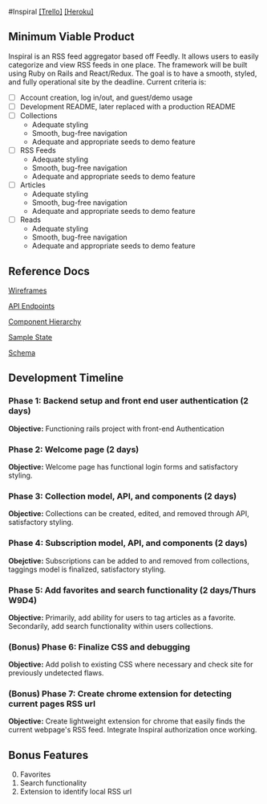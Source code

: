 #Inspiral
[[Trello]](https://trello.com/b/FcWefD2k/inspiral)
[[Heroku]](https://secret-wave-93670.herokuapp.com/)  
## Minimum Viable Product
Inspiral is an RSS feed aggregator based off Feedly. It allows users to easily categorize and view RSS feeds in one place. The framework will be built using Ruby on Rails and React/Redux. The goal is to have a smooth, styled, and fully operational site by the deadline. Current criteria is:

- [ ] Account creation, log in/out, and guest/demo usage
- [ ] Development README, later replaced with a production README
- [ ] Collections
  * Adequate styling
  * Smooth, bug-free navigation
  * Adequate and appropriate seeds to demo feature
- [ ] RSS Feeds
  * Adequate styling
  * Smooth, bug-free navigation
  * Adequate and appropriate seeds to demo feature
- [ ] Articles
  * Adequate styling
  * Smooth, bug-free navigation
  * Adequate and appropriate seeds to demo feature
- [ ] Reads
  * Adequate styling
  * Smooth, bug-free navigation
  * Adequate and appropriate seeds to demo feature


## Reference Docs
[Wireframes](./wireframes)

[API Endpoints](./api-endpoints.md)

[Component Hierarchy](./component-hierarchy.md)

[Sample State](./sample-state.md)

[Schema](./schema.md)

## Development Timeline
### Phase 1: Backend setup and front end user authentication (2 days)
**Objective:** Functioning rails project with front-end Authentication
### Phase 2: Welcome page (2 days)
**Objective:** Welcome page has functional login forms and satisfactory styling.
### Phase 3: Collection model, API, and components (2 days)
**Objective:** Collections can be created, edited, and removed through API, satisfactory styling.
### Phase 4: Subscription model, API, and components (2 days)
**Obejctive:** Subscriptions can be added to and removed from collections, taggings model is finalized, satisfactory styling.
### Phase 5: Add favorites and search functionality (2 days/Thurs W9D4)
**Objective:** Primarily, add ability for users to tag articles as a favorite. Secondarily, add search functionality within users collections.
### (Bonus) Phase 6: Finalize CSS and debugging
**Objective:** Add polish to existing CSS where necessary and check site for previously undetected flaws.
### (Bonus) Phase 7: Create chrome extension for detecting current pages RSS url
**Objective:** Create lightweight extension for chrome that easily finds the current webpage's RSS feed. Integrate Inspiral authorization once working.

## Bonus Features
0. Favorites
0. Search functionality
0. Extension to identify local RSS url
